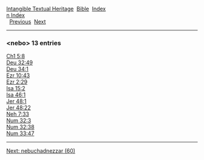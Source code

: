 [Intangible Textual Heritage](../../index)  [Bible](../index) 
[Index](index)   
[n Index](_n_)  
  [Previous](c07750)  [Next](c07752) 

------------------------------------------------------------------------

### &lt;nebo&gt; 13 entries

[Ch1 5:8](../kjv/ch1005.htm#008)  
[Deu 32:49](../kjv/deu032.htm#049)  
[Deu 34:1](../kjv/deu034.htm#001)  
[Ezr 10:43](../kjv/ezr010.htm#043)  
[Ezr 2:29](../kjv/ezr002.htm#029)  
[Isa 15:2](../kjv/isa015.htm#002)  
[Isa 46:1](../kjv/isa046.htm#001)  
[Jer 48:1](../kjv/jer048.htm#001)  
[Jer 48:22](../kjv/jer048.htm#022)  
[Neh 7:33](../kjv/neh007.htm#033)  
[Num 32:3](../kjv/num032.htm#003)  
[Num 32:38](../kjv/num032.htm#038)  
[Num 33:47](../kjv/num033.htm#047)  

------------------------------------------------------------------------

[Next: nebuchadnezzar (60)](c07752)
